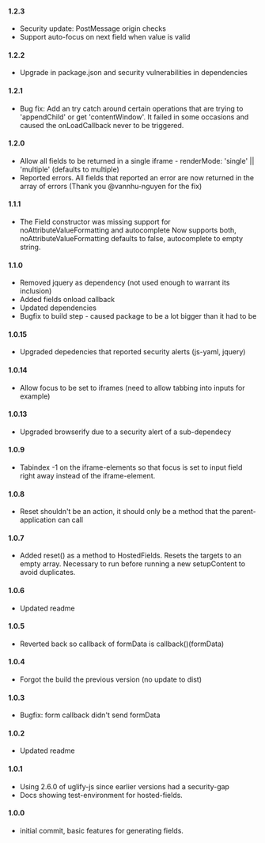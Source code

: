#### 1.2.3
- Security update: PostMessage origin checks
- Support auto-focus on next field when value is valid

#### 1.2.2
- Upgrade in package.json and security vulnerabilities in dependencies

#### 1.2.1
- Bug fix: Add an try catch around certain operations that are trying to 'appendChild' or get 'contentWindow'. It failed in some occasions and caused
the onLoadCallback never to be triggered.

#### 1.2.0
- Allow all fields to be returned in a single iframe - renderMode: 'single' || 'multiple' (defaults to multiple)
- Reported errors. All fields that reported an error are now returned in the array of errors (Thank you @vannhu-nguyen for the fix)

#### 1.1.1
- The Field constructor was missing support for noAttributeValueFormatting and autocomplete
  Now supports both, noAttributeValueFormatting defaults to false, autocomplete to empty string.

#### 1.1.0
- Removed jquery as dependency (not used enough to warrant its inclusion)
- Added fields onload callback
- Updated dependencies
- Bugfix to build step - caused package to be a lot bigger than it had to be

#### 1.0.15
- Upgraded depedencies that reported security alerts (js-yaml, jquery)

#### 1.0.14
- Allow focus to be set to iframes (need to allow tabbing into inputs for example)

#### 1.0.13
- Upgraded browserify due to a security alert of a sub-dependecy

#### 1.0.9
- Tabindex -1 on the iframe-elements so that focus is set to input field right away instead of the iframe-element.

#### 1.0.8
- Reset shouldn't be an action, it should only be a method that the parent-application can call

#### 1.0.7
- Added reset() as a method to HostedFields. Resets the targets to an empty array. Necessary to run before running a new setupContent to avoid duplicates.

#### 1.0.6
- Updated readme

#### 1.0.5
- Reverted back so callback of formData is callback()(formData)

#### 1.0.4
- Forgot the build the previous version (no update to dist)

#### 1.0.3
- Bugfix: form callback didn't send formData

#### 1.0.2
- Updated readme

#### 1.0.1
- Using 2.6.0 of uglify-js since earlier versions had a security-gap
- Docs showing test-environment for hosted-fields.

#### 1.0.0
- initial commit, basic features for generating fields.
